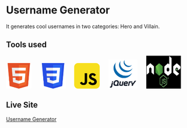 # **Username Generator**

It generates cool usernames in two categories: Hero and Villain.

## Tools used

<img src="https://github.com/Geralt-Of-Rivia-Witcher/Username_Generator/blob/master/icons/html.svg" width="70" height="70"> &nbsp;&nbsp;&nbsp;&nbsp; <img src="https://github.com/Geralt-Of-Rivia-Witcher/Username_Generator/blob/master/icons/css.svg" width="70" height="70"> &nbsp;&nbsp;&nbsp;&nbsp; <img src="https://github.com/Geralt-Of-Rivia-Witcher/Username_Generator/blob/master/icons/javaScript.svg" width="70" height="70"> &nbsp;&nbsp;&nbsp;&nbsp;  <img src="https://github.com/Geralt-Of-Rivia-Witcher/Username_Generator/blob/master/icons/jquery.svg"  width="80" height="80"> &nbsp;&nbsp;&nbsp;&nbsp; <img src="https://github.com/Geralt-Of-Rivia-Witcher/Username_Generator/blob/master/icons/node.svg" width="95" height="90">

## Live Site

<a href="https://geralt-of-rivia-witcher.github.io/Username_Generator/">Username Generator</a>
